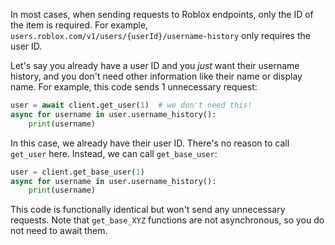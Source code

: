 In most cases, when sending requests to Roblox endpoints, only the ID of the item is required.
For example, `users.roblox.com/v1/users/{userId}/username-history` only requires the user ID.

Let's say you already have a user ID and you *just* want their username history, and you don't need other information 
like their name or display name. For example, this code sends 1 unnecessary request:
```python
user = await client.get_user(1)  # we don't need this!
async for username in user.username_history():
    print(username)
```
In this case, we already have their user ID. There's no reason to call `get_user` here.
Instead, we can call `get_base_user`:
```python
user = client.get_base_user(1)
async for username in user.username_history():
    print(username)
```
This code is functionally identical but won't send any unnecessary requests. Note that `get_base_XYZ` functions are not asynchronous, so you do not need to await them.
